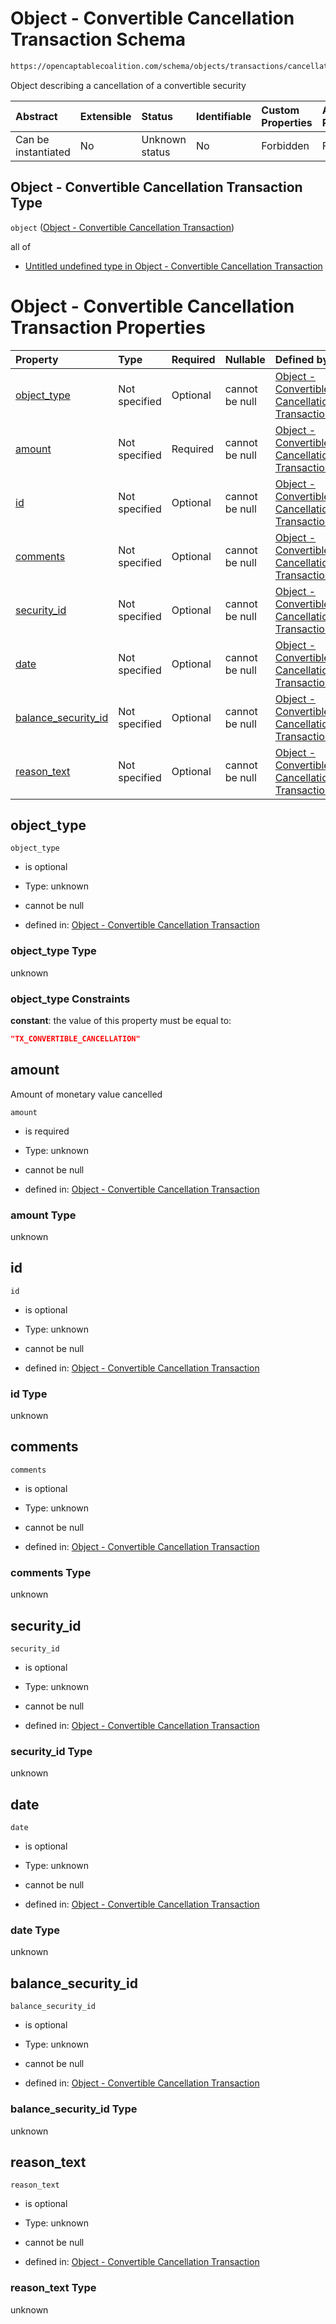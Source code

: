 # Object - Convertible Cancellation Transaction Schema

```txt
https://opencaptablecoalition.com/schema/objects/transactions/cancellation/convertible_cancellation
```

Object describing a cancellation of a convertible security

| Abstract            | Extensible | Status         | Identifiable | Custom Properties | Additional Properties | Access Restrictions | Defined In                                                                                                                                       |
| :------------------ | :--------- | :------------- | :----------- | :---------------- | :-------------------- | :------------------ | :----------------------------------------------------------------------------------------------------------------------------------------------- |
| Can be instantiated | No         | Unknown status | No           | Forbidden         | Forbidden             | none                | [ConvertibleCancellation.schema.json](../../schema/objects/transactions/cancellation/ConvertibleCancellation.schema.json "open original schema") |

## Object - Convertible Cancellation Transaction Type

`object` ([Object - Convertible Cancellation Transaction](convertiblecancellation.md))

all of

*   [Untitled undefined type in Object - Convertible Cancellation Transaction](convertiblecancellation-allof-0.md "check type definition")

# Object - Convertible Cancellation Transaction Properties

| Property                                    | Type          | Required | Nullable       | Defined by                                                                                                                                                                                                                                       |
| :------------------------------------------ | :------------ | :------- | :------------- | :----------------------------------------------------------------------------------------------------------------------------------------------------------------------------------------------------------------------------------------------- |
| [object_type](#object_type)                 | Not specified | Optional | cannot be null | [Object - Convertible Cancellation Transaction](convertiblecancellation-properties-object_type.md "https://opencaptablecoalition.com/schema/objects/transactions/cancellation/convertible_cancellation#/properties/object_type")                 |
| [amount](#amount)                           | Not specified | Required | cannot be null | [Object - Convertible Cancellation Transaction](convertiblecancellation-properties-amount.md "https://opencaptablecoalition.com/schema/objects/transactions/cancellation/convertible_cancellation#/properties/amount")                           |
| [id](#id)                                   | Not specified | Optional | cannot be null | [Object - Convertible Cancellation Transaction](convertiblecancellation-properties-id.md "https://opencaptablecoalition.com/schema/objects/transactions/cancellation/convertible_cancellation#/properties/id")                                   |
| [comments](#comments)                       | Not specified | Optional | cannot be null | [Object - Convertible Cancellation Transaction](convertiblecancellation-properties-comments.md "https://opencaptablecoalition.com/schema/objects/transactions/cancellation/convertible_cancellation#/properties/comments")                       |
| [security_id](#security_id)                 | Not specified | Optional | cannot be null | [Object - Convertible Cancellation Transaction](convertiblecancellation-properties-security_id.md "https://opencaptablecoalition.com/schema/objects/transactions/cancellation/convertible_cancellation#/properties/security_id")                 |
| [date](#date)                               | Not specified | Optional | cannot be null | [Object - Convertible Cancellation Transaction](convertiblecancellation-properties-date.md "https://opencaptablecoalition.com/schema/objects/transactions/cancellation/convertible_cancellation#/properties/date")                               |
| [balance_security_id](#balance_security_id) | Not specified | Optional | cannot be null | [Object - Convertible Cancellation Transaction](convertiblecancellation-properties-balance_security_id.md "https://opencaptablecoalition.com/schema/objects/transactions/cancellation/convertible_cancellation#/properties/balance_security_id") |
| [reason_text](#reason_text)                 | Not specified | Optional | cannot be null | [Object - Convertible Cancellation Transaction](convertiblecancellation-properties-reason_text.md "https://opencaptablecoalition.com/schema/objects/transactions/cancellation/convertible_cancellation#/properties/reason_text")                 |

## object_type



`object_type`

*   is optional

*   Type: unknown

*   cannot be null

*   defined in: [Object - Convertible Cancellation Transaction](convertiblecancellation-properties-object_type.md "https://opencaptablecoalition.com/schema/objects/transactions/cancellation/convertible_cancellation#/properties/object_type")

### object_type Type

unknown

### object_type Constraints

**constant**: the value of this property must be equal to:

```json
"TX_CONVERTIBLE_CANCELLATION"
```

## amount

Amount of monetary value cancelled

`amount`

*   is required

*   Type: unknown

*   cannot be null

*   defined in: [Object - Convertible Cancellation Transaction](convertiblecancellation-properties-amount.md "https://opencaptablecoalition.com/schema/objects/transactions/cancellation/convertible_cancellation#/properties/amount")

### amount Type

unknown

## id



`id`

*   is optional

*   Type: unknown

*   cannot be null

*   defined in: [Object - Convertible Cancellation Transaction](convertiblecancellation-properties-id.md "https://opencaptablecoalition.com/schema/objects/transactions/cancellation/convertible_cancellation#/properties/id")

### id Type

unknown

## comments



`comments`

*   is optional

*   Type: unknown

*   cannot be null

*   defined in: [Object - Convertible Cancellation Transaction](convertiblecancellation-properties-comments.md "https://opencaptablecoalition.com/schema/objects/transactions/cancellation/convertible_cancellation#/properties/comments")

### comments Type

unknown

## security_id



`security_id`

*   is optional

*   Type: unknown

*   cannot be null

*   defined in: [Object - Convertible Cancellation Transaction](convertiblecancellation-properties-security_id.md "https://opencaptablecoalition.com/schema/objects/transactions/cancellation/convertible_cancellation#/properties/security_id")

### security_id Type

unknown

## date



`date`

*   is optional

*   Type: unknown

*   cannot be null

*   defined in: [Object - Convertible Cancellation Transaction](convertiblecancellation-properties-date.md "https://opencaptablecoalition.com/schema/objects/transactions/cancellation/convertible_cancellation#/properties/date")

### date Type

unknown

## balance_security_id



`balance_security_id`

*   is optional

*   Type: unknown

*   cannot be null

*   defined in: [Object - Convertible Cancellation Transaction](convertiblecancellation-properties-balance_security_id.md "https://opencaptablecoalition.com/schema/objects/transactions/cancellation/convertible_cancellation#/properties/balance_security_id")

### balance_security_id Type

unknown

## reason_text



`reason_text`

*   is optional

*   Type: unknown

*   cannot be null

*   defined in: [Object - Convertible Cancellation Transaction](convertiblecancellation-properties-reason_text.md "https://opencaptablecoalition.com/schema/objects/transactions/cancellation/convertible_cancellation#/properties/reason_text")

### reason_text Type

unknown

